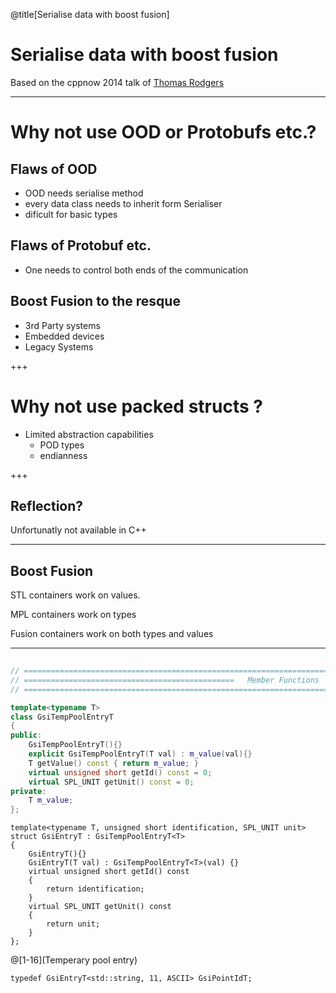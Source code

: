 @title[Serialise data with boost fusion]

# Serialise data with boost fusion 
Based on the cppnow 2014 talk of [Thomas Rodgers](https://youtu.be/wbZdZKpUVeg)

---

# Why not use OOD or Protobufs etc.?

## Flaws of OOD
* OOD needs serialise method
* every data class needs to inherit form Serialiser
* dificult for basic types

## Flaws of Protobuf etc.
* One needs to control both ends of the communication

## Boost Fusion to the resque
* 3rd Party systems
* Embedded devices
* Legacy Systems

+++

# Why not use packed structs ?

* Limited abstraction capabilities
  * POD types
  * endianness

+++

## Reflection?

Unfortunatly not available in C++

---

## Boost Fusion

STL containers work on values.

MPL containers work on types

Fusion containers work on both types and values

---

```c++
 
// ==================================================================================================
// ===============================================   Member Functions   =============================
// ==================================================================================================

template<typename T>
class GsiTempPoolEntryT
{
public:
    GsiTempPoolEntryT(){}
    explicit GsiTempPoolEntryT(T val) : m_value(val){}
    T getValue() const { return m_value; }
    virtual unsigned short getId() const = 0;
    virtual SPL_UNIT getUnit() const = 0;
private:
    T m_value;
};
```

```
template<typename T, unsigned short identification, SPL_UNIT unit>
struct GsiEntryT : GsiTempPoolEntryT<T>
{
    GsiEntryT(){}
    GsiEntryT(T val) : GsiTempPoolEntryT<T>(val) {}
    virtual unsigned short getId() const
    {
        return identification;
    }
    virtual SPL_UNIT getUnit() const
    {
        return unit;
    }
};
```
@[1-16](Temperary pool entry) 

```
typedef GsiEntryT<std::string, 11, ASCII> GsiPointIdT;

```
